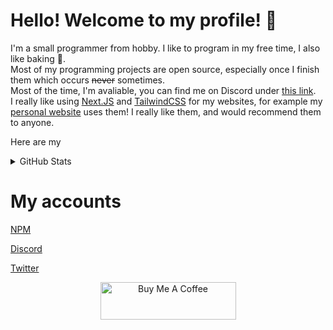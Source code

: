 # Hello! Welcome to my profile! 👋

I'm a small programmer from hobby. I like to program in my free time, I also like baking 🧁. <br />
Most of my programming projects are open source, especially once I finish them which occurs ~~never~~ sometimes. <br />
Most of the time, I'm avaliable, you can find me on Discord under [this link](https://discord.com/users/522510960779329540). <br />
I really like using [Next.JS](https://nextjs.com) and [TailwindCSS](https://tailwindcss.com) for my websites, for example my [personal website](https://www.daimond113.com) uses them! I really like them, and would recommend them to anyone. <br />

Here are my 

<details>
  <summary>GitHub Stats</summary>
  
  <a href="https://github.com/anuraghazra/github-readme-stats">
    <img align="center" src="https://github-readme-stats-topaz-eta.vercel.app/api?username=daimond113&show_icons=true?count_private=true&theme=gotham" />
    <br />
  </a>

  <a href="https://github.com/anuraghazra/github-readme-stats">
    <img align="center" src="https://github-readme-stats-topaz-eta.vercel.app/api/top-langs/?username=daimond113&hide=html,css,shell&exclude_repo=github-readme-stats&theme=gotham" />
  </a>
</details>

# My accounts 

[NPM](https://npmjs.com/~daimond113)

[Discord](https://discord.com/users/522510960779329540)

[Twitter](https://twitter.com/dev_daimond113)

<p align="center">
<a href="https://www.buymeacoffee.com/daimond113" target="_blank"><img src="https://cdn.buymeacoffee.com/buttons/v2/default-violet.png" alt="Buy Me A Coffee" style="height: 60px !important;width: 217px !important;" ></a>
</p>
